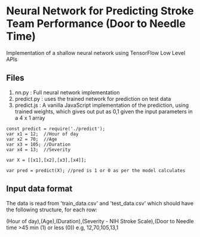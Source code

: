 # Neural Network for Predicting Stroke Team Performance (Door to Needle Time)

Implementation of a shallow neural network using TensorFlow Low Level APIs


## Files
1. nn.py : Full neural network implementation
2. predict.py : uses the trained network for prediction on test data
3. predict.js : A vanilla JavaScript implementation of the prediction, using trained weights, which gives out put as 0,1 given the input parameters in a 4 x 1 array

~~~~
const predict = require('./predict');
var x1 = 12;  //Hour of day
var x2 = 70;  //Age
var x3 = 105; //Duration
var x4 = 13;  //Severity

var X = [[x1],[x2],[x3],[x4]];

var pred = predict(X); //pred is 1 or 0 as per the model calculates

~~~~

## Input data format
The data is read from 'train_data.csv' and 'test_data.csv' which should have the following structure, for each row:

(Hour of day),(Age),(Duration),(Severity - NIH Stroke Scale),(Door to Needle time >45 min (1) or less (0))
e.g,
12,70,105,13,1
